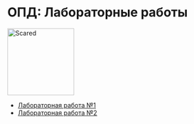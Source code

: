 # ОПД: Лабораторные работы

<img alt="Scared" src="https://github.com/maxbarsukov/itmo/blob/master/.docs/scared.gif" height="150">

- [Лабораторная работа №1](./lab1)
- [Лабораторная работа №2](./lab2)
